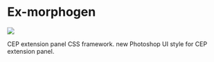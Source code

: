 # Ex-morphogen

![](http://ww3.sinaimg.cn/large/c35419f1gw1f8qt65oj3lj208w0m2gn7.jpg)

CEP extension panel CSS framework.
new Photoshop UI style for CEP extension panel.
